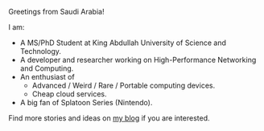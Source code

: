Greetings from Saudi Arabia!

I am:
- A MS/PhD Student at King Abdullah University of Science and Technology.
- A developer and researcher working on High-Performance Networking and Computing.
- An enthusiast of
  - Advanced / Weird / Rare / Portable computing devices.
  - Cheap cloud services.
- A big fan of Splatoon Series (Nintendo).

Find more stories and ideas on [my blog](https://nekodaemon.com/) if you are interested.
